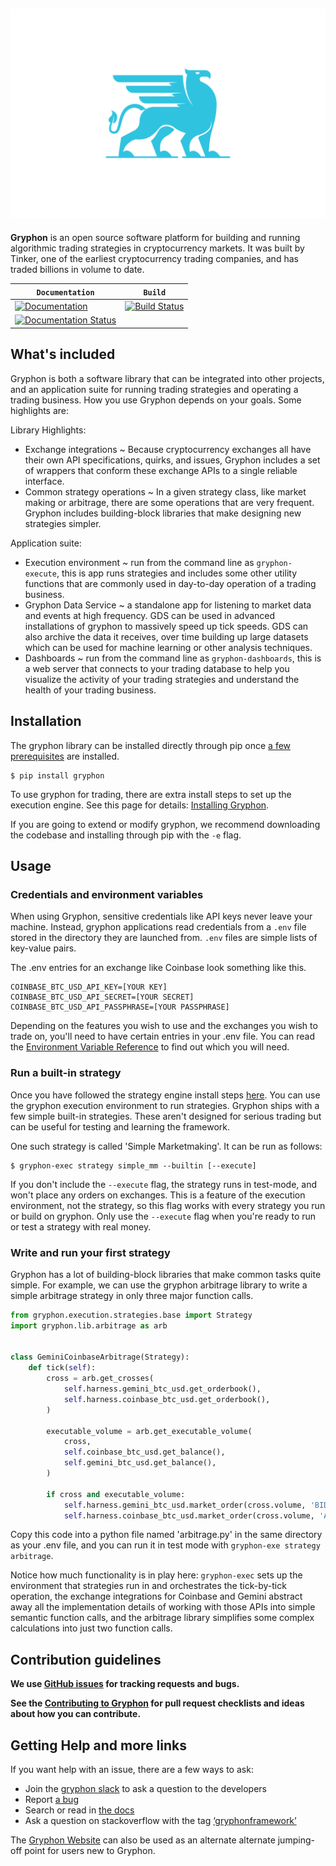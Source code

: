 
![alttext](gryphon/dashboards/static/img/gryphon-logo-blue-wide.png)
-----------------

**Gryphon** is an open source software platform for building and running algorithmic trading strategies in cryptocurrency markets. It was built by Tinker, one of the earliest cryptocurrency trading companies, and has traded billions in volume to date.



| **`Documentation`** | **`Build`** |
|---------|--------|
| [![Documentation](https://img.shields.io/badge/api-reference-blue.svg)](https://gryphon.readthedocs.io/en/latest/) | [![Build Status](https://travis-ci.com/TinkerWork/gryphon.svg?branch=master)](https://travis-ci.com/TinkerWork/gryphon) |
| [![Documentation Status](https://readthedocs.org/projects/gryphon/badge/?version=latest)](https://gryphon.readthedocs.io/en/latest/?badge=latest) |  |

## What's included

Gryphon is both a software library that can be integrated into other projects, and an application suite for running trading strategies and operating a trading business. How you use Gryphon depends on your goals. Some highlights are:

Library Highlights:
* Exchange integrations ~ Because cryptocurrency exchanges all have their own API specifications, quirks, and issues, Gryphon includes a set of wrappers that conform these exchange APIs to a single reliable interface.
* Common strategy operations ~ In a given strategy class, like market making or arbitrage, there are some operations that are very frequent. Gryphon includes building-block libraries that make designing new strategies simpler.

Application suite:

* Execution environment ~ run from the command line as `gryphon-execute`, this is app runs strategies and includes some other utility functions that are commonly used in day-to-day operation of a trading business.
* Gryphon Data Service ~ a standalone app for listening to market data and events at high frequency. GDS can be used in advanced installations of gryphon to massively speed up tick speeds. GDS can also archive the data it receives, over time building up large datasets which can be used for machine learning or other analysis techniques.
* Dashboards ~ run from the command line as `gryphon-dashboards`, this is a web server that connects to your trading database to help you visualize the activity of your trading strategies and understand the health of your trading business.


## Installation

The gryphon library can be installed directly through pip once [a few prerequisites](https://gryphon.readthedocs.io/en/latest/installation.html) are installed.

```shell
$ pip install gryphon
```

To use gryphon for trading, there are extra install steps to set up the execution engine. See this page for details: [Installing Gryphon](https://gryphon.readthedocs.io/en/latest/installation.html#set-up-the-trading-harness).

If you are going to extend or modify gryphon, we recommend downloading the codebase and installing through pip with the `-e` flag.

## Usage

### Credentials and environment variables

When using Gryphon, sensitive credentials like API keys never leave your machine. Instead, gryphon applications read credentials from a `.env` file stored in the directory they are launched from. `.env` files are simple lists of key-value pairs.

The .env entries for an exchange like Coinbase look something like this.

```
COINBASE_BTC_USD_API_KEY=[YOUR KEY]
COINBASE_BTC_USD_API_SECRET=[YOUR SECRET]
COINBASE_BTC_USD_API_PASSPHRASE=[YOUR PASSPHRASE]
```

Depending on the features you wish to use and the exchanges you wish to trade on, you'll need to have certain entries in your .env file. You can read the [Environment Variable Reference](https://gryphon.readthedocs.io/en/latest/environment.html) to find out which you will need.


### Run a built-in strategy

Once you have followed the strategy engine install steps [here](https://gryphon.readthedocs.io/en/latest/usage.html). You can use the gryphon execution environment to run strategies. Gryphon ships with a few simple built-in strategies. These aren't designed for serious trading but can be useful for testing and learning the framework.

One such strategy is called 'Simple Marketmaking'. It can be run as follows:

```shell
$ gryphon-exec strategy simple_mm --builtin [--execute]
```

If you don't include the `--execute` flag, the strategy runs in test-mode, and won't place any orders on exchanges. This is a feature of the execution environment, not the strategy, so this flag works with every strategy you run or build on gryphon. Only use the `--execute` flag when you're ready to run or test a strategy with real money.

### Write and run your first strategy

Gryphon has a lot of building-block libraries that make common tasks quite simple. For example, we can use the gryphon arbitrage library to write a simple arbitrage strategy in only three major function calls.

```python
from gryphon.execution.strategies.base import Strategy
import gryphon.lib.arbitrage as arb


class GeminiCoinbaseArbitrage(Strategy):
    def tick(self):
        cross = arb.get_crosses(
            self.harness.gemini_btc_usd.get_orderbook(),
            self.harness.coinbase_btc_usd.get_orderbook(),
        )

        executable_volume = arb.get_executable_volume(
            cross,
            self.coinbase_btc_usd.get_balance(),
            self.gemini_btc_usd.get_balance(),
        )

        if cross and executable_volume:
            self.harness.gemini_btc_usd.market_order(cross.volume, 'BID')
            self.harness.coinbase_btc_usd.market_order(cross.volume, 'ASK')
```

Copy this code into a python file named 'arbitrage.py' in the same directory as your .env file, and you can run it in test mode with `gryphon-exe strategy arbitrage`.

Notice how much functionality is in play here: `gryphon-exec` sets up the environment that strategies run in and orchestrates the tick-by-tick operation, the exchange integrations for Coinbase and Gemini abstract away all the implementation details of working with those APIs into simple semantic function calls, and the arbitrage library simplifies some complex calculations into just two function calls.


## Contribution guidelines

**We use [GitHub issues](https://github.com/garethdmm/gryphon/issues) for
tracking requests and bugs.**

**See the [Contributing to Gryphon](https://gryphon.readthedocs.io/en/latest/contributing.html) for pull request checklists and ideas about how you can contribute.**


## Getting Help and more links

If you want help with an issue, there are a few ways to ask:

* Join the [gryphon slack](https://join.slack.com/t/gryphonframework/shared_invite/enQtNjYxNjEzNTUzNzY0LTA5MWExYWM4ZTk1YTg1MzVjMTkwMDU4ZTA5ZWVmYWJmZjk1MTQ3MjdkNmZiNDQ1ODRjM2U2MTBhMjc5YWIzYWM) to ask a question to the developers
* Report [a bug](https://github.com/garethdmm/gryphon/issues)
* Search or read in [the docs](https://gryphon.readthedocs.io/en/latest/)
* Ask a question on stackoverflow with the tag [‘gryphonframework’](https://stackoverflow.com/questions/tagged/gryphonframework)


The [Gryphon Website](https://www.gryphonframework.org) can also be used as an alternate alternate jumping-off point for users new to Gryphon. 
